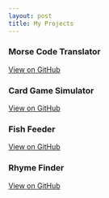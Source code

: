 ```yaml
---
layout: post
title: My Projects
---
```


### Morse Code Translator 
[View on GitHub](https://github.com/BeckCham/morselike_code_translator)

### Card Game Simulator
[View on GitHub](https://github.com/BeckCham/card_game_simulator)

### Fish Feeder
[View on GitHub](https://github.com/BeckCham/fish_feeder)

### Rhyme Finder
[View on GitHub](https://github.com/BeckCham/rhyme_checker)
